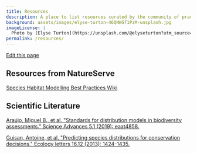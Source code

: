 ```yaml
---
title: Resources
description: A place to list resources curated by the community of practice
background: assets/images/elyse-turton-46QNWGT1PzM-unsplash.jpg
imageLicense: |
  Photo by [Elyse Turton](https://unsplash.com/@elyseturton?utm_source=unsplash&utm_medium=referral&utm_content=creditCopyText) on [Unsplash](https://unsplash.com/@elyseturton?utm_source=unsplash&utm_medium=referral&utm_content=creditCopyText)  
permalink: /resources/
---
```


[Edit this page](https://github.com/atlantichabitatmodels/communityofpractice/edit/gh-pages/pages/resources.md)

## Resources from NatureServe

[Species Habitat Modelling Best Practices Wiki](https://docs.google.com/document/d/1uzlh6aBrVV6u6Ben_6msPXD8nrCd3-AmxGdWP1EjOxo/edit?usp=sharing)

## Scientific Literature

[Araújo, Miguel B., et al. "Standards for distribution models in biodiversity assessments." Science Advances 5.1 (2019): eaat4858.](https://www.science.org/doi/pdf/10.1126/sciadv.aat4858)

[Guisan, Antoine, et al. "Predicting species distributions for conservation decisions." Ecology letters 16.12 (2013): 1424-1435.](https://doi.org/10.1111/ele.12189)
